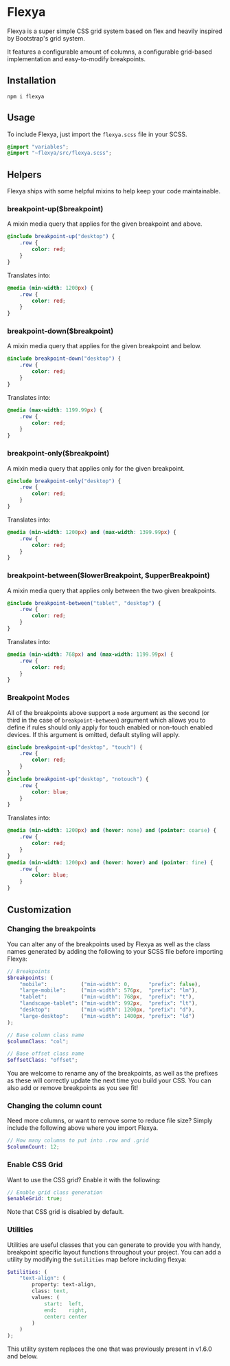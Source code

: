 # Flexya
Flexya is a super simple CSS grid system based on flex and heavily inspired by Bootstrap's grid system.

It features a configurable amount of columns, a configurable grid-based implementation and easy-to-modify breakpoints.

## Installation
`npm i flexya`

## Usage
To include Flexya, just import the `flexya.scss` file in your SCSS.
```scss
@import "variables";
@import "~flexya/src/flexya.scss";
```

## Helpers
Flexya ships with some helpful mixins to help keep your code maintainable.
### breakpoint-up($breakpoint)
A mixin media query that applies for the given breakpoint and above.
```scss
@include breakpoint-up("desktop") {
    .row {
        color: red;
    }
}
```
Translates into:
```css
@media (min-width: 1200px) {
    .row {
        color: red;
    }
}
```
### breakpoint-down($breakpoint)
A mixin media query that applies for the given breakpoint and below.
```scss
@include breakpoint-down("desktop") {
    .row {
        color: red;
    }
}
```
Translates into:
```css
@media (max-width: 1199.99px) {
    .row {
        color: red;
    }
}
```
### breakpoint-only($breakpoint)
A mixin media query that applies only for the given breakpoint.
```scss
@include breakpoint-only("desktop") {
    .row {
        color: red;
    }
}
```
Translates into:
```css
@media (min-width: 1200px) and (max-width: 1399.99px) {
    .row {
        color: red;
    }
}
```
### breakpoint-between($lowerBreakpoint, $upperBreakpoint)
A mixin media query that applies only between the two given breakpoints.
```scss
@include breakpoint-between("tablet", "desktop") {
    .row {
        color: red;
    }
}
```
Translates into:
```css
@media (min-width: 768px) and (max-width: 1199.99px) {
    .row {
        color: red;
    }
}
```

### Breakpoint Modes
All of the breakpoints above support a `mode` argument as the second (or third in the case of `breakpoint-between`)
argument which allows you to define if rules should only apply for touch enabled or non-touch enabled devices. If this
argument is omitted, default styling will apply.
```scss
@include breakpoint-up("desktop", "touch") {
    .row {
        color: red;
    }
}
@include breakpoint-up("desktop", "notouch") {
    .row {
        color: blue;
    }
}
```
Translates into:
```css
@media (min-width: 1200px) and (hover: none) and (pointer: coarse) {
    .row {
        color: red;
    }
}
@media (min-width: 1200px) and (hover: hover) and (pointer: fine) {
    .row {
        color: blue;
    }
}
```

## Customization
### Changing the breakpoints
You can alter any of the breakpoints used by Flexya as well as the class names generated by adding the following to your SCSS file before importing Flexya:
```scss
// Breakpoints
$breakpoints: (
    "mobile":           ("min-width": 0,      "prefix": false),
    "large-mobile":     ("min-width": 576px,  "prefix": "lm"),
    "tablet":           ("min-width": 768px,  "prefix": "t"),
    "landscape-tablet": ("min-width": 992px,  "prefix": "lt"),
    "desktop":          ("min-width": 1200px, "prefix": "d"),
    "large-desktop":    ("min-width": 1400px, "prefix": "ld")
);

// Base column class name
$columnClass: "col";

// Base offset class name
$offsetClass: "offset";
```
You are welcome to rename any of the breakpoints, as well as the prefixes as these will correctly update the next time you build your CSS. You can also add or remove breakpoints as you see fit!
### Changing the column count
Need more columns, or want to remove some to reduce file size? Simply include the following above where you import Flexya.
```scss
// How many columns to put into .row and .grid
$columnCount: 12;
```
### Enable CSS Grid
Want to use the CSS grid? Enable it with the following:
```scss
// Enable grid class generation
$enableGrid: true;
```
Note that CSS grid is disabled by default.
### Utilities
Utilities are useful classes that you can generate to provide you with handy, breakpoint specific layout functions throughout your project. You can add a utility by modifying the `$utilities` map before including flexya:

```scss
$utilities: (
    "text-align": (
        property: text-align,
        class: text,
        values: (
            start:  left,
            end:    right,
            center: center
        )
    )
);
```
This utility system replaces the one that was previously present in v1.6.0 and below.
